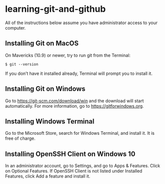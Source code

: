 # learning-git-and-github

All of the instructions below assume you have administrator access to your computer.

## Installing Git on MacOS
On Mavericks (10.9) or newer, try to run git from the Terminal:

```$ git --version```

If you don’t have it installed already, Terminal will prompt you to install it.

## Installing Git on Windows
Go to https://git-scm.com/download/win and the download will start automatically. For more information, go to https://gitforwindows.org. 

## Installing Windows Terminal
Go to the Microsoft Store, search for Windows Terminal, and install it. It is free of charge.

## Installing OpenSSH Client on Windows 10
In an administrator account, go to Settings, and go to Apps & Features. Click on Optional Features. If OpenSSH Client is not listed under Installed Features, click Add a feature and install it.

